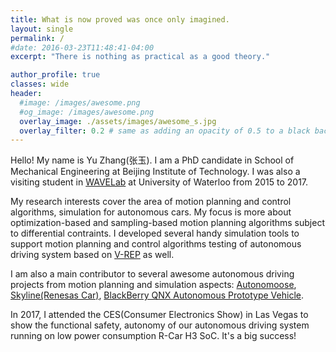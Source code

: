 ```yaml
---
title: What is now proved was once only imagined.
layout: single
permalink: /
#date: 2016-03-23T11:48:41-04:00
excerpt: "There is nothing as practical as a good theory."  

author_profile: true
classes: wide
header:
  #image: /images/awesome.png
  #og_image: /images/awesome.png
  overlay_image: ./assets/images/awesome_s.jpg
  overlay_filter: 0.2 # same as adding an opacity of 0.5 to a black background
---
```


Hello! My name is Yu Zhang(张玉).  I am a PhD candidate in School of Mechanical Engineering at Beijing Institute of Technology.
I was also a visiting student in [WAVELab](http://wavelab.uwaterloo.ca/) at University of Waterloo from 2015 to 2017.

My research interests cover the area of motion planning and control algorithms, simulation for autonomous cars. My focus is more about optimization-based and sampling-based motion planning algorithms subject to differential contraints.
I developed several handy simulation tools to support motion planning and control algorithms testing of autonomous driving system based on [V-REP](http://www.coppeliarobotics.com/) as well.


I am also a main contributor to several awesome autonomous driving projects from motion planning and simulation aspects: [Autonomoose](http://www.autonomoose.net/), [Skyline(Renesas Car)](https://www.renesas.com/en-us/about/press-center/news/2017/news201701042.html), [BlackBerry QNX Autonomous Prototype Vehicle](https://www.youtube.com/watch?v=xAjntsc8MR0).


In 2017, I attended the CES(Consumer Electronics Show) in Las Vegas to show the functional safety, autonomy of our autonomous driving system running on low power consumption R-Car H3 SoC. It's a big success!
